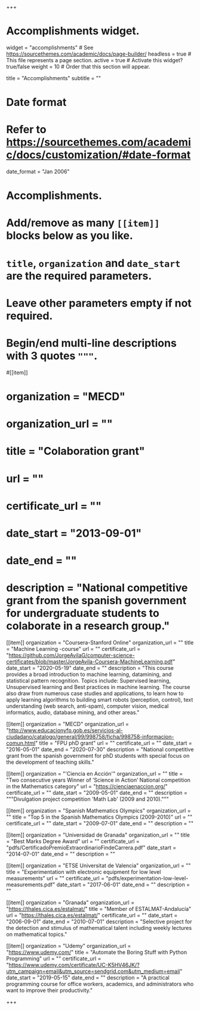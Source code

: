 +++
# Accomplishments widget.
widget = "accomplishments"  # See https://sourcethemes.com/academic/docs/page-builder/
headless = true  # This file represents a page section.
active = true  # Activate this widget? true/false
weight = 10  # Order that this section will appear.

title = "Accomplish&shy;ments"
subtitle = ""

# Date format
#   Refer to https://sourcethemes.com/academic/docs/customization/#date-format
date_format = "Jan 2006"

# Accomplishments.
#   Add/remove as many `[[item]]` blocks below as you like.
#   `title`, `organization` and `date_start` are the required parameters.
#   Leave other parameters empty if not required.
#   Begin/end multi-line descriptions with 3 quotes `"""`.

#[[item]]
#  organization = "MECD"
#  organization_url = ""
#  title = "Colaboration grant"
#  url = ""
#  certificate_url = ""
#  date_start = "2013-09-01"
#  date_end = ""
#  description = "National competitive grant from the spanish government for undergraduate students to colaborate in a research group."
[[item]]
  organization = "Coursera-Stanford Online"
  organization_url = ""
  title = "Machine Learning -course"
  url = ""
  certificate_url = "https://github.com/JorgeAvilaG/computer-science-certificates/blob/master/JorgeAvila-Coursera-MachineLearning.pdf"
  date_start = "2020-05-19"
  date_end = ""
  description = "This course provides a broad introduction to machine learning, datamining, and statistical pattern recognition. Topics include: Supervised learning, Unsupervised learning and Best practices in machine learning. The course also draw from numerous case studies and applications, to learn how to apply learning algorithms to building smart robots (perception, control), text understanding (web search, anti-spam), computer vision, medical informatics, audio, database mining, and other areas."
  
[[item]]
  organization = "MECD"
  organization_url = "http://www.educacionyfp.gob.es/servicios-al-ciudadano/catalogo/general/99/998758/ficha/998758-informacion-comun.html"
  title = "FPU phD grant"
  url = ""
  certificate_url = ""
  date_start = "2016-05-01"
  date_end = "2020-07-30"
  description = "National competitive grant from the spanish government for phD students with special focus on the development of teaching skills."

[[item]]
  organization = "'Ciencia en Acción'"
  organization_url = ""
  title = "Two consecutive years Winner of ’Science in Action’ National competition in the Mathematics category"
  url = "https://cienciaenaccion.org/"
  certificate_url = ""
  date_start = "2009-05-01"
  date_end = ""
  description = """Divulgation project competition 'Math Lab' (2009 and 2010)."""
  
[[item]]
  organization = "Spanish Mathematics Olympics"
  organization_url = ""
  title = "Top 5 in the Spanish Mathematics Olympics (2009-2010)"
  url = ""
  certificate_url = ""
  date_start = "2009-07-01"
  date_end = ""
  description = ""

[[item]]
  organization = "Universidad de Granada"
  organization_url = ""
  title = "Best Marks Degree Award"
  url = ""
  certificate_url = "pdfs/CertificadoPremioExtraordinarioFindeCarrera.pdf"
  date_start = "2014-07-01"
  date_end = ""
  description = ""

[[item]]
  organization = "ETSE Universitat de Valencia"
  organization_url = ""
  title = "Experimentation with electronic equipment for low level measurements"
  url = ""
  certificate_url = "pdfs/experimentation-low-level-measurements.pdf"
  date_start = "2017-06-01"
  date_end = ""
  description = ""

[[item]]
  organization = "Granada"
  organization_url = "https://thales.cica.es/estalmat/"
  title = "Member of ESTALMAT-Andalucía"
  url = "https://thales.cica.es/estalmat/"
  certificate_url = ""
  date_start = "2006-09-01"
  date_end = "2010-07-01"
  description = "Selective project for the detection and stimulus of mathematical talent including weekly lectures on mathematical topics."

  [[item]]
  organization = "Udemy"
  organization_url = "https://www.udemy.com/"
  title = "Automate the Boring Stuff with Python Programming"
  url = ""
  certificate_url = "https://www.udemy.com/certificate/UC-K5HV46JK/?utm_campaign=email&utm_source=sendgrid.com&utm_medium=email"
  date_start = "2019-05-15"
  date_end = ""
  description = "A practical programming course for office workers, academics, and administrators who want to improve their productivity."


+++
